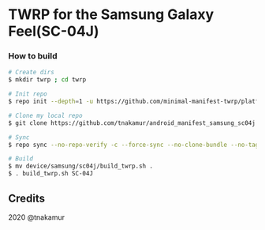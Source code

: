 # TWRP for the Samsung Galaxy Feel(SC-04J)

### How to build ###

```bash
# Create dirs
$ mkdir twrp ; cd twrp

# Init repo
$ repo init --depth=1 -u https://github.com/minimal-manifest-twrp/platform_manifest_twrp_omni.git -b twrp-9.0

# Clone my local repo
$ git clone https://github.com/tnakamur/android_manifest_samsung_sc04j.git -b twrp .repo/local_manifests

# Sync
$ repo sync --no-repo-verify -c --force-sync --no-clone-bundle --no-tags --optimized-fetch --prune -j`nproc`

# Build
$ mv device/samsung/sc04j/build_twrp.sh .
$ . build_twrp.sh SC-04J
```
## Credits
2020 @tnakamur
